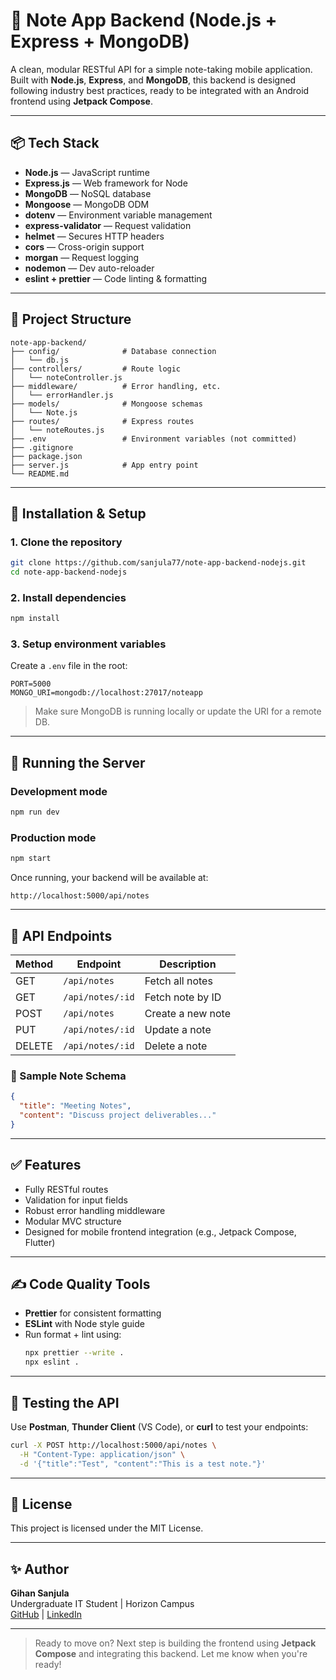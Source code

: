 # 📝 Note App Backend (Node.js + Express + MongoDB)

A clean, modular RESTful API for a simple note-taking mobile application. Built with **Node.js**, **Express**, and **MongoDB**, this backend is designed following industry best practices, ready to be integrated with an Android frontend using **Jetpack Compose**.

---

## 📦 Tech Stack

- **Node.js** — JavaScript runtime
- **Express.js** — Web framework for Node
- **MongoDB** — NoSQL database
- **Mongoose** — MongoDB ODM
- **dotenv** — Environment variable management
- **express-validator** — Request validation
- **helmet** — Secures HTTP headers
- **cors** — Cross-origin support
- **morgan** — Request logging
- **nodemon** — Dev auto-reloader
- **eslint + prettier** — Code linting & formatting

---

## 📁 Project Structure

```
note-app-backend/
├── config/              # Database connection
│   └── db.js
├── controllers/         # Route logic
│   └── noteController.js
├── middleware/          # Error handling, etc.
│   └── errorHandler.js
├── models/              # Mongoose schemas
│   └── Note.js
├── routes/              # Express routes
│   └── noteRoutes.js
├── .env                 # Environment variables (not committed)
├── .gitignore
├── package.json
├── server.js            # App entry point
└── README.md
```

---

## 🔧 Installation & Setup

### 1. Clone the repository
```bash
git clone https://github.com/sanjula77/note-app-backend-nodejs.git
cd note-app-backend-nodejs
```

### 2. Install dependencies
```bash
npm install
```

### 3. Setup environment variables

Create a `.env` file in the root:

```env
PORT=5000
MONGO_URI=mongodb://localhost:27017/noteapp
```

> Make sure MongoDB is running locally or update the URI for a remote DB.

---

## 🚀 Running the Server

### Development mode
```bash
npm run dev
```

### Production mode
```bash
npm start
```

Once running, your backend will be available at:
```
http://localhost:5000/api/notes
```

---

## 📡 API Endpoints

| Method | Endpoint            | Description           |
|--------|---------------------|-----------------------|
| GET    | `/api/notes`        | Fetch all notes       |
| GET    | `/api/notes/:id`    | Fetch note by ID      |
| POST   | `/api/notes`        | Create a new note     |
| PUT    | `/api/notes/:id`    | Update a note         |
| DELETE | `/api/notes/:id`    | Delete a note         |

### 📌 Sample Note Schema
```json
{
  "title": "Meeting Notes",
  "content": "Discuss project deliverables..."
}
```

---

## ✅ Features

- Fully RESTful routes
- Validation for input fields
- Robust error handling middleware
- Modular MVC structure
- Designed for mobile frontend integration (e.g., Jetpack Compose, Flutter)

---

## ✍️ Code Quality Tools

- **Prettier** for consistent formatting
- **ESLint** with Node style guide
- Run format + lint using:
  ```bash
  npx prettier --write .
  npx eslint .
  ```

---

## 🧪 Testing the API

Use **Postman**, **Thunder Client** (VS Code), or **curl** to test your endpoints:

```bash
curl -X POST http://localhost:5000/api/notes \
  -H "Content-Type: application/json" \
  -d '{"title":"Test", "content":"This is a test note."}'
```

---

## 📜 License

This project is licensed under the MIT License.

---

## ✨ Author

**Gihan Sanjula**  
Undergraduate IT Student | Horizon Campus  
[GitHub](https://github.com/<your-username>) | [LinkedIn](#)

---

> Ready to move on? Next step is building the frontend using **Jetpack Compose** and integrating this backend. Let me know when you're ready!
